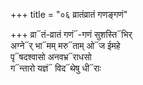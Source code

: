 +++
title = "०६ व्रातंव्रातं गणङ्गणं"

+++
व्रा᳓तं-व्रातं गणं᳓-गणं सुशस्ति᳓भिर्  
अग्ने᳓र् भा᳓मम् मरु᳓ताम् ओ᳓ज ईमहे  
पृ᳓षदश्वासो अनवभ्र᳓राधसो  
ग᳓न्तारो यज्ञं᳓ विद᳓थेषु धी᳓राः